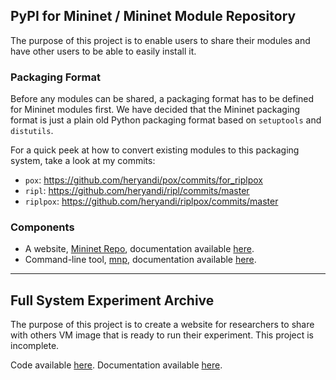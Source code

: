 ## PyPI for Mininet / Mininet Module Repository
The purpose of this project is to enable users to share their modules and have other users to be able to easily install it.

### Packaging Format
Before any modules can be shared, a packaging format has to be defined for Mininet modules first. We have decided that the Mininet packaging format is just a plain old Python packaging format based on `setuptools` and `distutils`.

For a quick peek at how to convert existing modules to this packaging system, take a look at my commits:
- `pox`: https://github.com/heryandi/pox/commits/for_riplpox
- `ripl`: https://github.com/heryandi/ripl/commits/master
- `riplpox`: https://github.com/heryandi/riplpox/commits/master


### Components
- A website, [Mininet Repo](https://github.com/heryandi/djangopypi2), documentation available [here](https://github.com/heryandi/gsoc2013-onl-mininet/wiki/Mininet-Repo-Docs).
- Command-line tool, [mnp](https://github.com/heryandi/mnp), documentation available [here](https://github.com/heryandi/gsoc2013-onl-mininet/wiki/mnp:-Mininet-Packaging-Tools-Docs).

---

## Full System Experiment Archive
The purpose of this project is to create a website for researchers to share with others VM image that is ready to run their experiment. This project is incomplete.

Code available [here](https://github.com/heryandi/experiment_repo).
Documentation available [here](https://github.com/heryandi/gsoc2013-onl-mininet/wiki/Experiment-Repo-Docs).